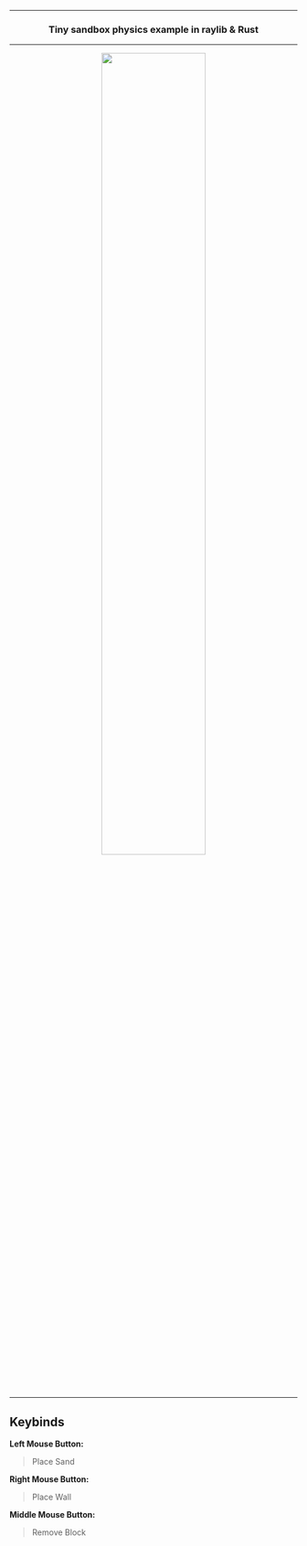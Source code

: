 
---

<p align="center">
  <h3 align="center">Tiny sandbox physics example in raylib & Rust</h3>
</p>
 
--- 

<p align="center">
  <img width="60%" src="https://cdn.discordapp.com/attachments/947092663914623016/1006923876879568917/unknown.png" />
</p>

--- 

## Keybinds
**Left Mouse Button:**
> Place Sand

**Right Mouse Button:**
> Place Wall

**Middle Mouse Button:**
> Remove Block
